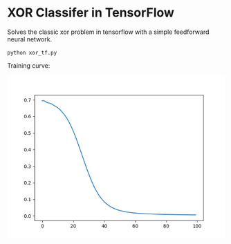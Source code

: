 # XOR Classifer in TensorFlow

Solves the classic xor problem in tensorflow with a simple feedforward neural network.

```
python xor_tf.py
```

Training curve:

![assets](assets/training_loss.png)


